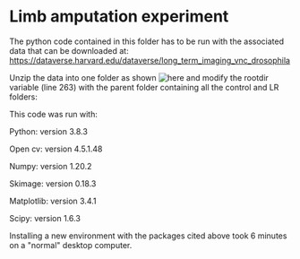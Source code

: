 # Limb amputation experiment
The python code contained in this folder has to be run with the associated data that can be downloaded at: https://dataverse.harvard.edu/dataverse/long_term_imaging_vnc_drosophila

Unzip the data into one folder as shown ![here](https://github.com/NeLy-EPFL/Long-Term-Imaging-VNC-Drosophila/tree/main/limb_amputation_experiment/folder_organization.png?raw=true) and modify the rootdir variable (line 263) with the parent folder containing all the control and LR folders:


This code was run with:

Python: version 3.8.3

Open cv: version 4.5.1.48

Numpy: version 1.20.2

Skimage: version 0.18.3

Matplotlib: version 3.4.1

Scipy: version 1.6.3

Installing a new environment with the packages cited above took 6 minutes on a "normal" desktop computer. 

